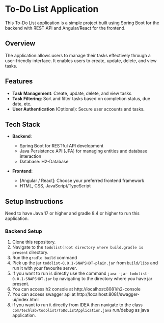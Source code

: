# To-Do List Application

This To-Do List application is a simple project built using Spring Boot for the backend with REST API and Angular/React for the frontend.

## Overview

The application allows users to manage their tasks effectively through a user-friendly interface. It enables users to create, update, delete, and view tasks.

## Features

- **Task Management**: Create, update, delete, and view tasks.
- **Task Filtering**: Sort and filter tasks based on completion status, due date, etc.
- **User Authentication** (Optional): Secure user accounts and tasks.

## Tech Stack

- **Backend**:
    - Spring Boot for RESTful API development
    - Java Persistence API (JPA) for managing entities and database interaction
    - Database: H2-Database

- **Frontend**:
    - [Angular / React]: Choose your preferred frontend framework
    - HTML, CSS, JavaScript/TypeScript

## Setup Instructions
Need to have Java 17 or higher and gradle 8.4 or higher to run this application.

### Backend Setup

1. Clone this repository.
2. Navigate to the `todolist(root directory where build.gradle is present` directory.
3. Run the `gradle build` command
4. Pick up the jar `todolist-0.0.1-SNAPSHOT-plain.jar` from `build/libs` and run it with your favourite server.
5. If you want to run is directly use the command `java -jar todolist-0.0.1-SNAPSHOT.jar` by navigating to the directory where you have jar present.
6. You can access h2 console at http://localhost:8081/h2-console
7. You can access swagger api at http://localhost:8081/swagger-ui/index.html
8. if you want to run it directly from IDEA then navigate to the class `com/techlab/todolist/ToDoListApplication.java` run/debug as java application.